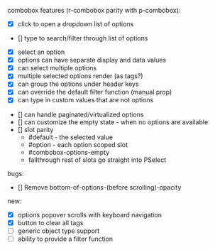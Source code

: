 combobox features (r-combobox parity with p-combobox):
- [x] click to open a dropdown list of options
- [] type to search/filter through list of options
- [x] select an option
- [x] options can have separate display and data values
- [x] can select multiple options
- [x] multiple selected options render (as tags?)
- [x] can group the options under header keys
- [x] can override the default filter function (manual prop)
- [x] can type in custom values that are not options
- [] can handle paginated/virtualized options
- [] can customize the empty state - when no options are available
- [] slot parity
  - #default - the selected value
  - #option - each option scoped slot
  - #combobox-options-empty
  - fallthrough rest of slots go straight into PSelect

bugs:
- [] Remove bottom-of-options-(before scrolling)-opacity

new:
- [x] options popover scrolls with keyboard navigation
- [x] button to clear all tags
- [ ] generic object type support
- [ ] ability to provide a filter function